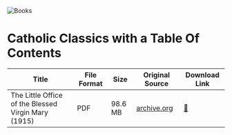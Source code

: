 ![Books](https://user-images.githubusercontent.com/28035767/149241169-c8c4e1c8-624d-4a14-a51b-9d0ebf2c7fa6.jpeg)
# Catholic Classics with a Table Of Contents

| Title                                               | File Format | Size    | Original Source                                                | Download Link                                                                                                                                                              |
|-----------------------------------------------------|-------------|---------|----------------------------------------------------------------|---------------------------------------------------------------------------------------------------------------------------------------------------------------------------|
| The Little Office of the Blessed Virgin Mary (1915) | PDF         | 98.6 MB | [archive.org](https://archive.org/embed/littleofficeofbl00newy)|[🔗](https://github.com/martineizayaga/catholic-classics-with-table-of-contents/raw/main/Little%20Office%20Of%20The%20Blessed%20Virgin%20Mary%201915.pdf)|

